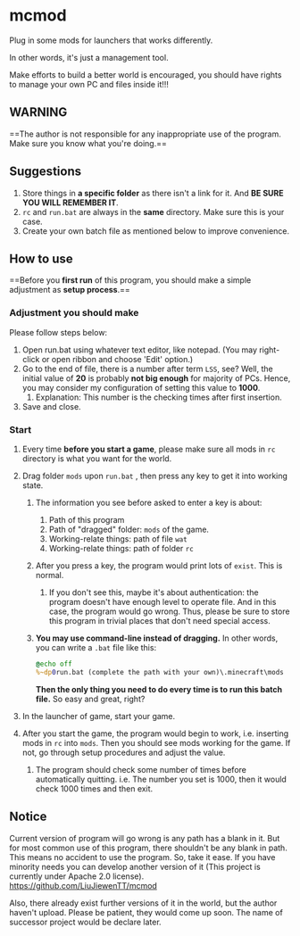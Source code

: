 # mcmod
 Plug in some mods for launchers that works differently.

In other words, it's just a management tool.

Make efforts to build a better world is encouraged, you should have rights to manage your own PC and files inside it!!!

## WARNING

==The author is not responsible for any inappropriate use of the program. Make sure you know what you're doing.==

## Suggestions

1. Store things in **a specific folder** as there isn't a link for it. And **BE SURE YOU WILL REMEMBER IT**.
2. `rc` and `run.bat` are always in the **same** directory. Make sure this is your case.
3. Create your own batch file as mentioned below to improve convenience.

## How to use

==Before you **first run** of this program, you should make a simple adjustment as **setup process**.==

### Adjustment you should make

Please follow steps below:

1. Open run.bat using whatever text editor, like notepad. (You may right-click or open ribbon and choose 'Edit' option.)
2. Go to the end of file, there is a number after term `LSS`, see? Well, the initial value of **20** is probably **not big enough** for majority of PCs. Hence, you may consider my configuration of setting this value to **1000**.
   1. Explanation: This number is the checking times after first insertion.
3. Save and close.

### Start

1. Every time **before you start a game**, please make sure all mods in `rc` directory is what you want for the world.

2. Drag folder `mods` upon `run.bat` , then press any key to get it into working state.

   1. The information you see before asked to enter a key is about:

      1. Path of this program
      2. Path of "dragged" folder:  `mods` of the game.
      3. Working-relate things: path of file `wat`
      4. Working-relate things: path of folder `rc`

   2. After you press a key, the program would print lots of `exist`. This is normal.

      1. If you don't see this, maybe it's about authentication: the program doesn't have enough level to operate file. And in this case, the program would go wrong. Thus, please be sure to store this program in trivial places that don't need special access.

   3. **You may use command-line instead of dragging.** In other words, you can write a `.bat` file like this:

      ```bat
      @echo off
      %~dp0run.bat (complete the path with your own)\.minecraft\mods
      ```

      **Then the only thing you need to do every time is to run this batch file.** 
      So easy and great, right?

3. In the launcher of game, start your game.

4. After you start the game, the program would begin to work, i.e. inserting mods in `rc` into `mods`. Then you should see mods working for the game. If not, go through setup procedures and adjust the value.

   1. The program should check some number of times before automatically quitting.
      i.e. The number you set is 1000, then it would check 1000 times and then exit.

## Notice

Current version of program will go wrong is any path has a blank in it. But for most common use of this program, there shouldn't be any blank in path. This means no accident to use the program. So, take it ease. If you have minority needs you can develop another version of it (This project is currently under Apache 2.0 license).
https://github.com/LiuJiewenTT/mcmod

Also, there already exist further versions of it in the world, but the author haven't upload. Please be patient, they would come up soon. The name of successor project would be declare later.
